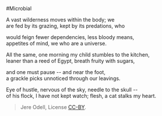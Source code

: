 #Microbial

A vast wilderness moves within the body; we  
are fed by its grazing, kept by its predations, who

would feign fewer dependencies, less bloody means,  
appetites of mind, we who are a universe.

All the same, one morning my child stumbles to the kitchen,  
leaner than a reed of Egypt, breath fruity with sugars,

and one must pause -- and near the foot,  
a grackle picks unnoticed through our leavings.

Eye of hustle, nervous of the sky, needle to the skull --  
of his flock, I have not kept watch; flesh, a cat stalks my heart.

>Jere Odell, License [CC-BY](https://creativecommons.org/licenses/by/4.0/).